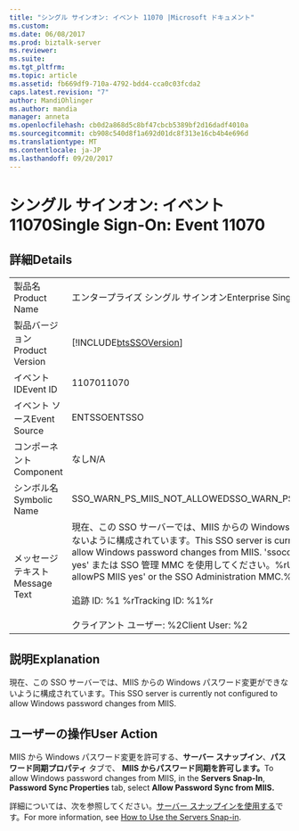 ```yaml
---
title: "シングル サインオン: イベント 11070 |Microsoft ドキュメント"
ms.custom: 
ms.date: 06/08/2017
ms.prod: biztalk-server
ms.reviewer: 
ms.suite: 
ms.tgt_pltfrm: 
ms.topic: article
ms.assetid: fb669df9-710a-4792-bdd4-cca0c03fcda2
caps.latest.revision: "7"
author: MandiOhlinger
ms.author: mandia
manager: anneta
ms.openlocfilehash: cb0d2a868d5c8bf47cbcb5389bf2d16dadf4010a
ms.sourcegitcommit: cb908c540d8f1a692d01dc8f313e16cb4b4e696d
ms.translationtype: MT
ms.contentlocale: ja-JP
ms.lasthandoff: 09/20/2017
---
```

# <a name="single-sign-on-event-11070"></a><span data-ttu-id="6d1ec-102">シングル サインオン: イベント 11070</span><span class="sxs-lookup"><span data-stu-id="6d1ec-102">Single Sign-On: Event 11070</span></span>
## <a name="details"></a><span data-ttu-id="6d1ec-103">詳細</span><span class="sxs-lookup"><span data-stu-id="6d1ec-103">Details</span></span>  
  
|||  
|-|-|  
|<span data-ttu-id="6d1ec-104">製品名</span><span class="sxs-lookup"><span data-stu-id="6d1ec-104">Product Name</span></span>|<span data-ttu-id="6d1ec-105">エンタープライズ シングル サインオン</span><span class="sxs-lookup"><span data-stu-id="6d1ec-105">Enterprise Single Sign-On</span></span>|  
|<span data-ttu-id="6d1ec-106">製品バージョン</span><span class="sxs-lookup"><span data-stu-id="6d1ec-106">Product Version</span></span>|[!INCLUDE[btsSSOVersion](../includes/btsssoversion-md.md)]|  
|<span data-ttu-id="6d1ec-107">イベント ID</span><span class="sxs-lookup"><span data-stu-id="6d1ec-107">Event ID</span></span>|<span data-ttu-id="6d1ec-108">11070</span><span class="sxs-lookup"><span data-stu-id="6d1ec-108">11070</span></span>|  
|<span data-ttu-id="6d1ec-109">イベント ソース</span><span class="sxs-lookup"><span data-stu-id="6d1ec-109">Event Source</span></span>|<span data-ttu-id="6d1ec-110">ENTSSO</span><span class="sxs-lookup"><span data-stu-id="6d1ec-110">ENTSSO</span></span>|  
|<span data-ttu-id="6d1ec-111">コンポーネント</span><span class="sxs-lookup"><span data-stu-id="6d1ec-111">Component</span></span>|<span data-ttu-id="6d1ec-112">なし</span><span class="sxs-lookup"><span data-stu-id="6d1ec-112">N/A</span></span>|  
|<span data-ttu-id="6d1ec-113">シンボル名</span><span class="sxs-lookup"><span data-stu-id="6d1ec-113">Symbolic Name</span></span>|<span data-ttu-id="6d1ec-114">SSO_WARN_PS_MIIS_NOT_ALLOWED</span><span class="sxs-lookup"><span data-stu-id="6d1ec-114">SSO_WARN_PS_MIIS_NOT_ALLOWED</span></span>|  
|<span data-ttu-id="6d1ec-115">メッセージ テキスト</span><span class="sxs-lookup"><span data-stu-id="6d1ec-115">Message Text</span></span>|<span data-ttu-id="6d1ec-116">現在、この SSO サーバーでは、MIIS からの Windows パスワード変更ができないように構成されています。</span><span class="sxs-lookup"><span data-stu-id="6d1ec-116">This SSO server is currently not configured to allow Windows password changes from MIIS.</span></span> <span data-ttu-id="6d1ec-117">'ssoconfig -allowPS MIIS yes' または SSO 管理 MMC を使用してください。%r</span><span class="sxs-lookup"><span data-stu-id="6d1ec-117">Use 'ssoconfig -allowPS MIIS yes' or the SSO Administration MMC.%r</span></span><br /><br /> <span data-ttu-id="6d1ec-118">追跡 ID: %1 %r</span><span class="sxs-lookup"><span data-stu-id="6d1ec-118">Tracking ID: %1%r</span></span><br /><br /> <span data-ttu-id="6d1ec-119">クライアント ユーザー: %2</span><span class="sxs-lookup"><span data-stu-id="6d1ec-119">Client User: %2</span></span>|  
  
## <a name="explanation"></a><span data-ttu-id="6d1ec-120">説明</span><span class="sxs-lookup"><span data-stu-id="6d1ec-120">Explanation</span></span>  
 <span data-ttu-id="6d1ec-121">現在、この SSO サーバーでは、MIIS からの Windows パスワード変更ができないように構成されています。</span><span class="sxs-lookup"><span data-stu-id="6d1ec-121">This SSO server is currently not configured to allow Windows password changes from MIIS.</span></span>  
  
## <a name="user-action"></a><span data-ttu-id="6d1ec-122">ユーザーの操作</span><span class="sxs-lookup"><span data-stu-id="6d1ec-122">User Action</span></span>  
 <span data-ttu-id="6d1ec-123">MIIS から Windows パスワード変更を許可する、**サーバー スナップイン**、**パスワード同期プロパティ** タブで、 **MIIS からパスワード同期を許可します。**</span><span class="sxs-lookup"><span data-stu-id="6d1ec-123">To allow Windows password changes from MIIS, in the **Servers Snap-In**, **Password Sync Properties** tab, select **Allow Password Sync from MIIS.**</span></span>  
  
 <span data-ttu-id="6d1ec-124">詳細については、次を参照してください。[サーバー スナップインを使用する](../core/how-to-use-the-servers-snap-in.md)です。</span><span class="sxs-lookup"><span data-stu-id="6d1ec-124">For more information, see [How to Use the Servers Snap-in](../core/how-to-use-the-servers-snap-in.md).</span></span>